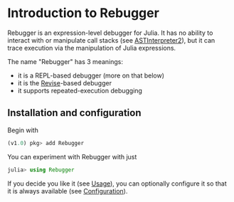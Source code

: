 # Introduction to Rebugger

Rebugger is an expression-level debugger for Julia.
It has no ability to interact with or manipulate call stacks (see [ASTInterpreter2](https://github.com/Keno/ASTInterpreter2.jl)),
but it can trace execution via the manipulation of Julia expressions.

The name "Rebugger" has 3 meanings:

- it is a REPL-based debugger (more on that below)
- it is the [Revise](https://github.com/timholy/Revise.jl)-based debugger
- it supports repeated-execution debugging

## Installation and configuration

Begin with

```julia
(v1.0) pkg> add Rebugger
```

You can experiment with Rebugger with just

```julia
julia> using Rebugger
```

If you decide you like it (see [Usage](@ref)), you can optionally configure it so that it
is always available (see [Configuration](@ref)).
